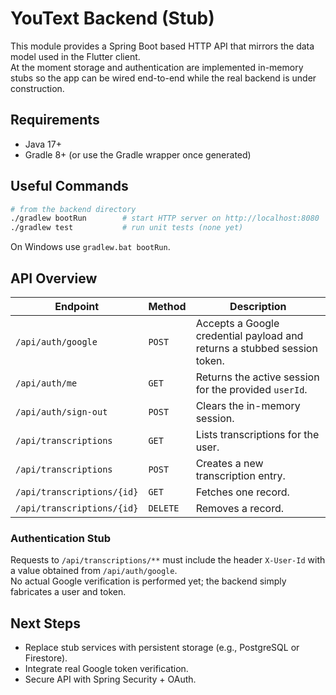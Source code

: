  # YouText Backend (Stub)

This module provides a Spring Boot based HTTP API that mirrors the data model used in the Flutter client.  
At the moment storage and authentication are implemented in-memory stubs so the app can be wired end-to-end while the real backend is under construction.

## Requirements

- Java 17+
- Gradle 8+ (or use the Gradle wrapper once generated)

## Useful Commands

```bash
# from the backend directory
./gradlew bootRun        # start HTTP server on http://localhost:8080
./gradlew test           # run unit tests (none yet)
```

On Windows use `gradlew.bat bootRun`.

## API Overview

| Endpoint | Method | Description |
| --- | --- | --- |
| `/api/auth/google` | `POST` | Accepts a Google credential payload and returns a stubbed session token. |
| `/api/auth/me` | `GET` | Returns the active session for the provided `userId`. |
| `/api/auth/sign-out` | `POST` | Clears the in-memory session. |
| `/api/transcriptions` | `GET` | Lists transcriptions for the user. |
| `/api/transcriptions` | `POST` | Creates a new transcription entry. |
| `/api/transcriptions/{id}` | `GET` | Fetches one record. |
| `/api/transcriptions/{id}` | `DELETE` | Removes a record. |

### Authentication Stub

Requests to `/api/transcriptions/**` must include the header `X-User-Id` with a value obtained from `/api/auth/google`.  
No actual Google verification is performed yet; the backend simply fabricates a user and token.

## Next Steps

- Replace stub services with persistent storage (e.g., PostgreSQL or Firestore).
- Integrate real Google token verification.
- Secure API with Spring Security + OAuth.
